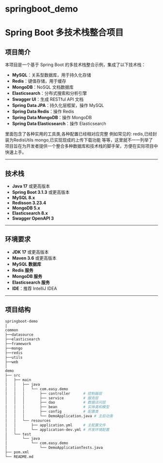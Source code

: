 # springboot_demo
# Spring Boot 多技术栈整合项目

## 项目简介

本项目是一个基于 Spring Boot 的多技术栈整合示例，集成了以下技术栈：

- **MySQL**：关系型数据库，用于持久化存储
- **Redis**：键值存储，用于缓存
- **MongoDB**：NoSQL 文档数据库
- **Elasticsearch**：分布式搜索和分析引擎
- **Swagger UI**：生成 RESTful API 文档
- **Spring Data JPA**：持久化层框架，操作 MySQL
- **Spring Data Redis**：操作 Redis
- **Spring Data MongoDB**：操作 MongoDB
- **Spring Data Elasticsearch**：操作 Elasticsearch

里面包含了各种实用的工具类,各种配置已经相对应完整
例如常见的:
    redis,已经封装为RedisUtils
    mongo,已实现现成的上传下载功能
    等等，这里就不一一列举了
项目旨在为开发者提供一个整合多种数据库和技术栈的脚手架，方便在实际项目中快速上手。

---

## 技术栈

- **Java 17** 或更高版本
- **Spring Boot 3.1.3** 或更高版本
- **MySQL 8.x**
- **Redisson 3.23.4**
- **MongoDB 5.x**
- **Elasticsearch 8.x**
- **Swagger OpenAPI 3**

---

## 环境要求

- **JDK 17** 或更高版本
- **Maven 3.6** 或更高版本
- **MySQL 数据库**
- **Redis 服务**
- **MongoDB 服务**
- **Elasticsearch 服务**
- **IDE**：推荐 IntelliJ IDEA

---

## 项目结构

```bash
springboot-demo
│
common
├──datasource
├──elasticsearch
├──framework
├──mongo
├──redis
├──utils
├──web
│
demo
├── src
│   ├── main
│   │   ├── java
│   │   │   └── com.easy.demo
│   │   │       ├── controller      # 控制器层
│   │   │       ├── service         # 服务层
│   │   │       ├── dao             # 数据访问层
│   │   │       ├── bean            # 实体类和模型
│   │   │       ├── config          # 配置类
│   │   │       └── DemoApplication.java # 主启动类
│   │   └── resources
│   │       ├── application.yml     # 主配置文件
│   │       └── application-dev.yml # 开发环境配置
│   └── test
│       └── java
│           └── com.easy.demo
│               └── DemoApplicationTests.java
├── pom.xml
└── README.md
